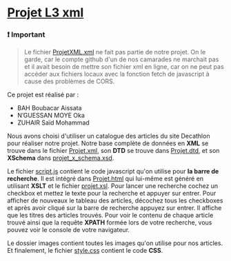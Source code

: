 # [Projet L3 xml](https://github.com/S41d/xmlproject)

### ❗ **Important**

> Le fichier [ProjetXML.xml](ProjetXML.xml) ne fait pas partie de notre projet.
> On le garde, car le compte github d'un de nos camarades ne marchait pas et il avait besoin de mettre son fichier xml en ligne,
> car on ne peut pas accéder aux fichiers locaux avec la fonction fetch de javascript à cause des problèmes de CORS.

Ce projet est réalisé par :
- BAH Boubacar Aissata
- N’GUESSAN MOYE Oka
- ZUHAIR Saïd Mohammad

Nous avons choisi d'utiliser un catalogue des articles du site Decathlon pour réaliser notre projet.
Notre base complète de données en **XML** se trouve dans le fichier [Projet.xml](Projet.xml), 
son **DTD** se trouve dans [Projet.dtd](Projet.dtd), 
et son **XSchema** dans [projet_x_schema.xsd](projet_x_schema.xsd).


Le fichier [script.js](script.js) contient le code javascript qu'on utilise pour **la barre de recherche**. 
Il est intégré dans [Projet.html](Projet.html) qui lui-même est généré en utilisant **XSLT** et le fichier [projet.xsl](projet.xsl). Pour lancer une recherche cochez un checkbox et mettez le texte pour la recherche et appuyer sur entrer. Pour afficher de nouveaux le tableau des articles, décochez tous les checkboxes et après avoir cliqué sur la barre de recherche appuyez sur entrer.
Il affiche que les titres des articles trouvés. Pour voir le contenu de chaque article trouvé ainsi que la requête **XPATH** formée lors de votre recherche, vous pouvez voir le console de votre navigateur.

Le dossier images contient toutes les images qu'on utilise pour nos articles. Et finalement, le fichier [style.css](style.css) contient le code **CSS**.
